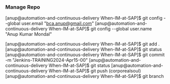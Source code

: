 ### Manage Repo
[anup@automation-and-continuous-delivery When-IM-at-SAP]$ git config --global user.email "bca.anup@gmail.com"
[anup@automation-and-continuous-delivery When-IM-at-SAP]$ git config --global user.name "Anup Kumar Mondal"

[anup@automation-and-continuous-delivery When-IM-at-SAP]$ git add .
[anup@automation-and-continuous-delivery When-IM-at-SAP]$ git status
[anup@automation-and-continuous-delivery When-IM-at-SAP]$ git commit -m "Jenkins-TRAINING2024-Apr15-00"
[anup@automation-and-continuous-delivery When-IM-at-SAP]$ git status
[anup@automation-and-continuous-delivery When-IM-at-SAP]$ git push (corporealsoul)
[anup@automation-and-continuous-delivery When-IM-at-SAP]$ git branch